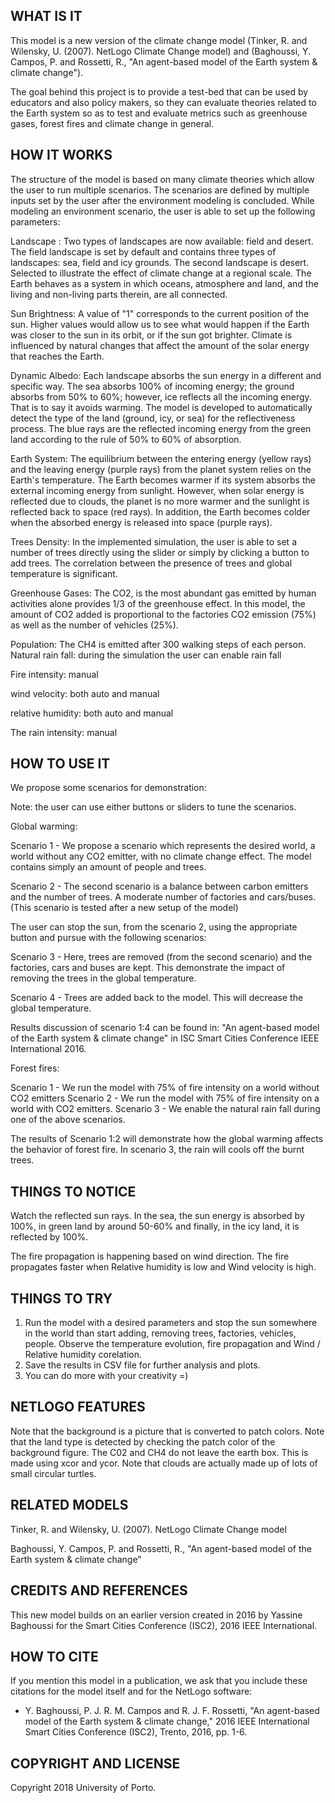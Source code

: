 ## WHAT IS IT 

This model is a new version of the climate change model (Tinker, R. and Wilensky, U. (2007). NetLogo Climate Change model) and (Baghoussi, Y. Campos, P. and Rossetti, R., "An agent-based model of the Earth system & climate change").

The goal behind this project is to provide a test-bed that can be used by educators and also policy makers, so they can evaluate theories related to the Earth system so as to test and evaluate metrics such as greenhouse gases, forest fires and climate change in general. 


## HOW IT WORKS

The structure of the model is based on many climate theories which allow the user to run multiple scenarios. The scenarios are defined by multiple inputs set by the user after the environment modeling is concluded. While modeling an environment scenario, the user is able to set up the following parameters:

Landscape : Two types of landscapes are now available: field and desert. The field landscape is set by default and contains three types of landscapes: sea, field and icy grounds. The second landscape is desert. Selected to illustrate the effect of climate change at a regional scale. The Earth behaves as a system in which oceans, atmosphere and land, and the living and non-living parts therein, are all connected.

Sun Brightness: A value of "1" corresponds to the current position of the sun. Higher values would allow us to see what would happen if the Earth was closer to the sun in its orbit, or if the sun got brighter. Climate is influenced by natural changes that affect the amount of the solar energy that reaches the Earth.

Dynamic Albedo: Each landscape absorbs the sun energy in a different and specific way. The sea absorbs 100% of incoming energy; the ground absorbs from 50% to 60%; however, ice reflects all the incoming energy. That is to say it avoids warming.
The model is developed to automatically detect the type of the land (ground, icy, or sea) for the reflectiveness process.
The blue rays are the reflected incoming energy from the green land according to the rule of 50% to 60% of absorption.

Earth System: The equilibrium between the entering energy (yellow rays) and the leaving energy (purple rays) from the planet system relies on the Earth's temperature.
The Earth becomes warmer if its system absorbs the external incoming energy from sunlight. However, when solar energy is reflected due to clouds, the planet is no more warmer and the sunlight is reflected back to space (red rays). In addition, the Earth becomes colder when the absorbed energy is released into space (purple rays).

Trees Density: In the implemented simulation, the user is able to set a number of trees directly using the slider or simply by clicking a button to add trees. The correlation between the presence of trees and global temperature is significant.

Greenhouse Gases: The CO2, is the most abundant gas emitted by human activities alone provides 1/3 of the greenhouse effect. In this model, the amount  of CO2 added is proportional to the factories CO2 emission (75%) as well as the number of vehicles (25%).

Population: The CH4 is emitted after 300 walking steps of each person.
Natural rain fall: during the simulation the user can enable rain fall

Fire intensity: manual

wind velocity: both auto and manual

relative humidity: both auto and manual

The rain intensity: manual


## HOW TO USE IT

We propose some scenarios for demonstration:

Note: the user can use either buttons or sliders to tune the scenarios.

Global warming:

Scenario 1 - We propose a scenario which represents the desired world, a world without any CO2 emitter, with no climate change effect. The model contains simply an amount of people and trees.

Scenario 2 - The second scenario is a balance between carbon emitters and the number of trees. A moderate number of factories and cars/buses. (This scenario is tested after a new setup of the model)

The user can stop the sun, from the scenario 2, using the appropriate button and pursue with the following scenarios: 

Scenario 3 - Here, trees are removed (from the second scenario) and the factories, cars and buses are kept. This demonstrate the impact of removing the trees in the global temperature.

Scenario 4 - Trees are added back to the model. This will decrease the global temperature.

Results discussion of scenario 1:4 can be found in:
"An agent-based model of the Earth system & climate change" in ISC Smart Cities Conference IEEE International 2016.

Forest fires:

Scenario 1 - We run the model with 75% of fire intensity on a world without CO2 emitters
Scenario 2 - We run the model with 75% of fire intensity on a world with CO2 emitters.
Scenario 3 - We enable the natural rain fall during one of the above scenarios.

The results of Scenario 1:2 will demonstrate how the global warming affects the behavior of forest fire.
In scenario 3, the rain will cools off the burnt trees.

## THINGS TO NOTICE

Watch the reflected sun rays. In the sea, the sun energy is absorbed by 100%, in green land by around 50-60% and finally, in the icy land, it is reflected by 100%. 

The fire propagation is happening based on wind direction.
The fire propagates faster when Relative humidity is low and Wind velocity is high.

## THINGS TO TRY

1. Run the model with a desired parameters and stop the sun somewhere in the world than start adding, removing trees, factories, vehicles, people. Observe the temperature evolution, fire propagation and Wind / Relative humidity corelation.
2. Save the results in CSV file for further analysis and plots.
3. You can do more with your creativity =)

## NETLOGO FEATURES
Note that the background is a picture that is converted to patch colors.
Note that the land type is detected by checking the patch color of the background figure.
The C02 and CH4 do not leave the earth box. This is made using xcor and ycor.
Note that clouds are actually made up of lots of small circular turtles.

## RELATED MODELS
Tinker, R. and Wilensky, U. (2007). NetLogo Climate Change model

Baghoussi, Y. Campos, P. and Rossetti, R., "An agent-based model of the Earth system & climate change"

## CREDITS AND REFERENCES

This new model builds on an earlier version created in 2016 by Yassine Baghoussi for the Smart Cities Conference (ISC2), 2016 IEEE International.

## HOW TO CITE

If you mention this model in a publication, we ask that you include these citations for the model itself and for the NetLogo software:

* Y. Baghoussi, P. J. R. M. Campos and R. J. F. Rossetti, "An agent-based model of the Earth system & climate change," 2016 IEEE International Smart Cities Conference (ISC2), Trento, 2016, pp. 1-6.

## COPYRIGHT AND LICENSE

Copyright 2018 University of Porto.
